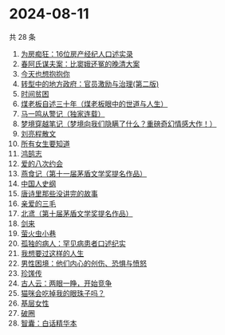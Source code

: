 # 2024-08-11

共 28 条

<!-- BEGIN WEREAD -->
<!-- 最后更新时间 2024-08-11 14:18:49 +0800 -->
1. [为房痴狂：16位房产经纪人口述实录](https://weread.qq.com/web/bookDetail/54732a60813ab912ag018a73)
1. [春阿氏谋夫案：比窦娥还冤的晚清大案](https://weread.qq.com/web/bookDetail/9bd32550813ab9125g0172e5)
1. [今天也想抱抱你](https://weread.qq.com/web/bookDetail/9bc32b40813ab9132g010e03)
1. [转型中的地方政府：官员激励与治理(第二版)](https://weread.qq.com/web/bookDetail/4e732b3071cd7c794e71c25)
1. [时间贫困](https://weread.qq.com/web/bookDetail/22a327a0813ab86fbg010c7d)
1. [煤老板自述三十年（煤老板眼中的世道与人生）](https://weread.qq.com/web/bookDetail/87432450813ab9177g0110f5)
1. [马一鸣从警记（独家连载）](https://weread.qq.com/web/bookDetail/1a632c20813ab7cf9g01532f)
1. [梦境穿越笔记（梦境向我们隐瞒了什么？重磅奇幻情感大作！）](https://weread.qq.com/web/bookDetail/b4f32940813ab9152g019d1c)
1. [刘亮程散文](https://weread.qq.com/web/bookDetail/0b532370813ab78fdg014c98)
1. [所有女生要知道](https://weread.qq.com/web/bookDetail/36a325d0813ab89dbg0128d1)
1. [鸿鹄志](https://weread.qq.com/web/bookDetail/99a32a20813ab6868g015237)
1. [爱的八次约会](https://weread.qq.com/web/bookDetail/dfc32660720582eadfcb192)
1. [燕食记（第十一届茅盾文学奖提名作品）](https://weread.qq.com/web/bookDetail/05f32020813ab9135g0152ff)
1. [中国人史纲](https://weread.qq.com/web/bookDetail/229326f071e3bcdd229c12c)
1. [唐诗里那些没讲完的故事](https://weread.qq.com/web/bookDetail/a9732d50813ab90ecg012951)
1. [亲爱的三毛](https://weread.qq.com/web/bookDetail/14832ff071551cb01481f7b)
1. [北鸢（第十届茅盾文学奖提名作品）](https://weread.qq.com/web/bookDetail/bad32b607169946cbad8dad)
1. [剑来](https://weread.qq.com/web/bookDetail/8e5326b07153adcf8e53d42)
1. [萤火虫小巷](https://weread.qq.com/web/bookDetail/c9f32d00729aa62ac9fb7ca)
1. [孤独的病人：罕见病患者口述纪实](https://weread.qq.com/web/bookDetail/73332b10813ab909fg0175e6)
1. [我想要过这样的人生](https://weread.qq.com/web/bookDetail/b5132b80813ab8eb7g011f50)
1. [男性困境：他们内心的创伤、恐惧与愤怒](https://weread.qq.com/web/bookDetail/d7032000813ab9125g018923)
1. [珍馐传](https://weread.qq.com/web/bookDetail/81f32a20813ab911cg012cfb)
1. [古人云：两眼一睁，开始竞争](https://weread.qq.com/web/bookDetail/c2232140813ab8fbeg0103fb)
1. [猫咪会吃掉我的眼珠子吗？](https://weread.qq.com/web/bookDetail/61232210813ab7a00g0141ae)
1. [基层女性](https://weread.qq.com/web/bookDetail/d3c3209072646383d3ce031)
1. [破圈](https://weread.qq.com/web/bookDetail/50c32af07277058150cb186)
1. [智囊：白话精华本](https://weread.qq.com/web/bookDetail/c38320a0813ab7eb7g019870)
<!-- END WEREAD -->
